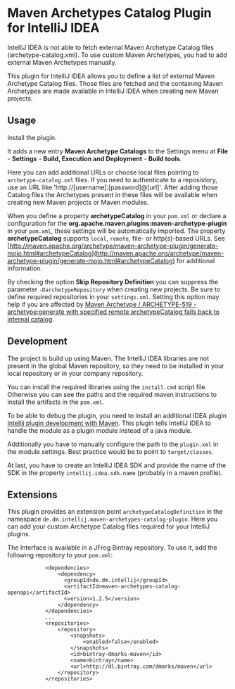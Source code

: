 Maven Archetypes Catalog Plugin for IntelliJ IDEA
=================================================

IntelliJ IDEA is not able to fetch external Maven Archetype Catalog files (archetype-catalog.xml). To use custom Maven Archetypes, you had to add external Maven Archetypes manually.

This plugin for IntelliJ IDEA allows you to define a list of external Maven Archetype Catalog files. Those files are
fetched and the containing Maven Archetypes are made available in IntelliJ IDEA when creating new Maven projects.

Usage
-----

Install the plugin.

It adds a new entry **Maven Archetype Catalogs** to the Settings menu at
**File** - **Settings** - **Build, Execution and Deployment** - **Build tools**.

Here you can add additional URLs or choose local files pointing to `archetype-catalog.xml` files. If you need to authenticate
to a reposistory, use an URL like 'http://[username]:[password]@[url]'.
After adding those Catalog files the Archetypes present in these files will be available
when creating new Maven projects or Maven modules.

When you define a property **archetypeCatalog** in your `pom.xml` or declare a configuration for the **org.apache.maven.plugins:maven-archetype-plugin** in your `pom.xml`,
these settings will be automatically imported. The property **archetypeCatalog** supports `local`, `remote`, file- or http(s)-based URLs.
See [http://maven.apache.org/archetype/maven-archetype-plugin/generate-mojo.html#archetypeCatalog](http://maven.apache.org/archetype/maven-archetype-plugin/generate-mojo.html#archetypeCatalog) for additional information.

By checking the option **Skip Repository Definition** you can suppress the parameter `-DarchetypeRepository` when creating new projects. Be sure to define required repositories in your `settings.xml`.
Setting this option may help if you are affected by [Maven Archetype / ARCHETYPE-519 - archetype:generate with specified remote archetypeCatalog falls back to internal catalog](https://issues.apache.org/jira/browse/ARCHETYPE-519).

Development
-----------

The project is build up using Maven. The IntelliJ IDEA libraries are not present in the global
Maven repository, so they need to be installed in your local repository or in your company repository.

You can install the required libraries using the `install.cmd` script file. Otherwise you can see the paths and the required maven instructions to install the artifacts in the `pom.xml`.

To be able to debug the plugin, you need to install an additional IDEA plugin [Intellij plugin development with Maven](https://plugins.jetbrains.com/plugin/7127?pr=).
This plugin tells IntelliJ IDEA to handle the module as a plugin module instead of a java module.

Additionally you have to manually configure the path to the `plugin.xml` in the module settings. Best
practice would be to point to `target/classes`.

At last, you have to create an IntelliJ IDEA SDK and provide the name of the SDK in the property
`intellij.idea.sdk.name` (probably in a maven profile).


Extensions
----------

This plugin provides an extension point `archetypeCatalogDefinition` in the namespace `de.dm.intellij.maven-archetypes-catalog-plugin`.
Here you can add your custom Archetype Catalog files required for your IntelliJ plugins.

The Interface is available in a JFrog Bintray repository. To use it, add the following repository to your `pom.xml`:

```
            <dependencies>
                <dependency>
                  <groupId>de.dm.intellij</groupId>
                  <artifactId>maven-archetypes-catalog-openapi</artifactId>
                  <version>1.2.5</version>
                </dependency>
            </dependencies>
            ...
            <repositories>
                <repository>
                    <snapshots>
                        <enabled>false</enabled>
                    </snapshots>
                    <id>bintray-dmarks-maven</id>
                    <name>bintray</name>
                    <url>http://dl.bintray.com/dmarks/maven</url>
                </repository>
            </repositories>
```
